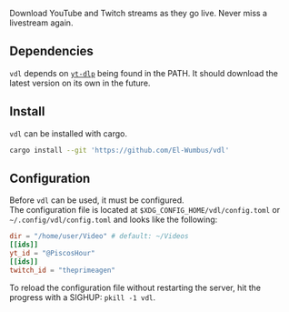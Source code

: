 Download YouTube and Twitch streams as they go live. Never miss a livestream again.

## Dependencies

`vdl` depends on [`yt-dlp`](https://github.com/yt-dlp/yt-dlp) being found in the PATH.
It should download the latest version on its own in the future.

## Install

`vdl` can be installed with cargo.

```bash
cargo install --git 'https://github.com/El-Wumbus/vdl'
```

## Configuration

Before `vdl` can be used, it must be configured.  
The configuration file is located at `$XDG_CONFIG_HOME/vdl/config.toml` or
`~/.config/vdl/config.toml` and looks like the following:

```toml
dir = "/home/user/Video" # default: ~/Videos 
[[ids]]
yt_id = "@PiscosHour"
[[ids]]
twitch_id = "theprimeagen"
```

To reload the configuration file without restarting the server, hit the
progress with a SIGHUP: `pkill -1 vdl`.
